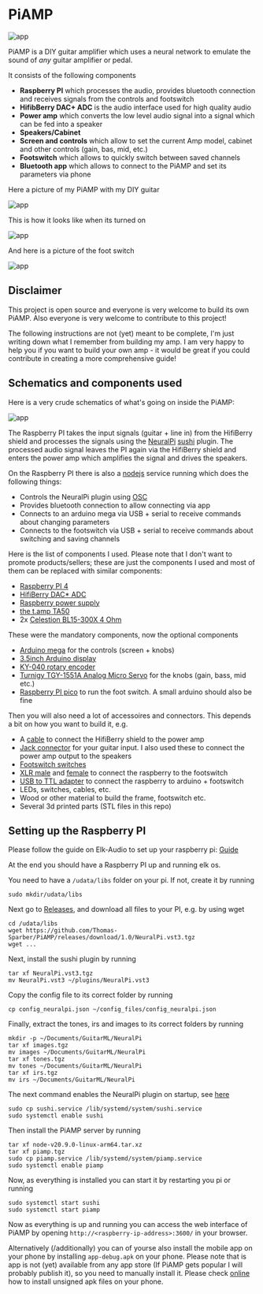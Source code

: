 # PiAMP

![app](https://github.com/Thomas-Sparber/PiAMP/blob/master/Drawings/logo/logo.png)

PiAMP is a DIY guitar amplifier which uses a neural network to emulate the sound of *any* guitar amplifier or pedal.

It consists of the following components
 - **Raspberry PI** which processes the audio, provides bluetooth connection and receives signals from the controls and footswitch
 - **HifibBerry DAC+ ADC** is the audio interface used for high quality audio
 - **Power amp** which converts the low level audio signal into a signal which can be fed into a speaker
 - **Speakers/Cabinet**
 - **Screen and controls** which allow to set the current Amp model, cabinet and other controls (gain, bas, mid, etc.)
 - **Footswitch** which allows to quickly switch between saved channels
 - **Bluetooth app** which allows to connect to the PiAMP and set its parameters via phone

Here a picture of my PiAMP with my DIY guitar

![app](https://github.com/Thomas-Sparber/PiAMP/blob/master/pictures/IMG_20240307_130941.jpg)

This is how it looks like when its turned on

![app](https://github.com/Thomas-Sparber/PiAMP/blob/master/pictures/IMG_20240515_171510.jpg)

And here is a picture of the foot switch

![app](https://github.com/Thomas-Sparber/PiAMP/blob/master/pictures/IMG_20240515_171545.jpg)

## Disclaimer

This project is open source and everyone is very welcome to build its own PiAMP. Also everyone is very welcome to contribute to this project!

The following instructions are not (yet) meant to be complete, I'm just writing down what I remember from building my amp.
I am very happy to help you if you want to build your own amp - it would be great if you could contribute in creating a more comprehensive guide!

## Schematics and components used

Here is a very crude schematics of what's going on inside the PiAMP:

![app](https://github.com/Thomas-Sparber/PiAMP/blob/master/Drawings/Schematics.svg)

The Raspberry PI takes the input signals (guitar + line in) from the HifiBerry shield and processes the signals using the [NeuralPi](https://github.com/Thomas-Sparber/NeuralPi) [sushi](https://github.com/elk-audio/sushi) plugin. The processed audio signal leaves the PI again via the HifiBerry shield and enters the power amp which amplifies the signal and drives the speakers.

On the Raspberry PI there is also a [nodejs](https://nodejs.org/) service running which does the following things:
 - Controls the NeuralPi plugin using [OSC](https://de.wikipedia.org/wiki/Open_Sound_Control)
 - Provides bluetooth connection to allow connecting via app
 - Connects to an arduino mega via USB + serial to receive commands about changing parameters
 - Connects to the footswitch via USB + serial to receive commands about switching and saving channels

Here is the list of components I used. Please note that I don't want to promote products/sellers; these are just the components I used and most of them can be replaced with similar components:
 - [Raspberry PI 4](https://www.raspberrypi.com/products/raspberry-pi-4-model-b/)
 - [HifiBerry DAC* ADC](https://www.hifiberry.com/shop/boards/hifiberry-dac-adc/)
 - [Raspberry power supply](https://www.berrybase.at/offizielles-raspberry-pi-usb-c-netzteil-5-1v/3-0a-eu-schwarz?c=348)
 - [the t.amp TA50](https://www.thomann.de/at/the_tamp_ta50.htm)
 - 2x [Celestion BL15-300X 4 Ohm](https://www.thomann.de/at/celestion_bl15_300x_4_ohm.htm)

These were the mandatory components, now the optional components
 - [Arduino mega](https://store.arduino.cc/products/arduino-mega-2560-rev3) for the controls (screen + knobs)
 - [3.5inch Arduino display](http://www.lcdwiki.com/3.5inch_Arduino_Display-UNO)
 - [KY-040 rotary encoder](https://sensorkit.joy-it.net/en/sensors/ky-040)
 - [Turnigy TGY-1551A Analog Micro Servo](https://hobbyking.com/de_de/turnigy-tgy-1551a-analog-micro-servo-1-0kg-0-08sec-5g.html) for the knobs (gain, bass, mid etc.)
 - [Raspberry PI pico](https://www.raspberrypi.com/products/raspberry-pi-pico/) to run the foot switch. A small arduino should also be fine

Then you will also need a lot of accessoires and connectors. This depends a bit on how you want to build it, e.g.
 - A [cable](https://www.ebay.at/itm/381639249289?mkcid=16&mkevt=1&mkrid=5221-175123-2357-0&ssspo=-1ao0QHWTmW&sssrc=2047675&ssuid=FjqDye_rTFu&widget_ver=artemis&media=COPY) to connect the HifiBerry shield to the power amp
 - [Jack connector](https://www.ebay.at/itm/402632877457?mkcid=16&mkevt=1&mkrid=5221-175123-2357-0&ssspo=fewUSpItTeq&sssrc=2047675&ssuid=FjqDye_rTFu&widget_ver=artemis&media=COPY) for your guitar input. I also used these to connect the power amp output to the speakers
 - [Footswitch switches](https://www.ebay.at/itm/325064963804)
 - [XLR male](https://www.ebay.at/itm/360663764984) and [female](https://www.ebay.at/itm/200930409418) to connect the raspberry to the footswitch
 - [USB to TTL adapter](https://www.ebay.at/itm/255323594516?mkcid=16&mkevt=1&mkrid=5221-175123-2357-0&ssspo=kSLcqpXwSAK&sssrc=2047675&ssuid=FjqDye_rTFu&widget_ver=artemis&media=COPY) to connect the raspberry to arduino + footswitch
 - LEDs, switches, cables, etc.
 - Wood or other material to build the frame, footswitch etc.
 - Several 3d printed parts (STL files in this repo)

## Setting up the Raspberry PI

Please follow the guide on Elk-Audio to set up your raspberry pi: [Guide](https://elk-audio.github.io/elk-docs/html/intro/getting_started_with_raspberry.html)

At the end you should have a Raspberry PI up and running elk os.

You need to have a `/udata/libs` folder on your pi. If not, create it by running

    sudo mkdir/udata/libs

Next go to [Releases](https://github.com/Thomas-Sparber/PiAMP/releases), and download all files to your PI, e.g. by using wget

    cd /udata/libs
    wget https://github.com/Thomas-Sparber/PiAMP/releases/download/1.0/NeuralPi.vst3.tgz
    wget ...

Next, install the sushi plugin by running

    tar xf NeuralPi.vst3.tgz
    mv NeuralPi.vst3 ~/plugins/NeuralPi.vst3

Copy the config file to its correct folder by running

    cp config_neuralpi.json ~/config_files/config_neuralpi.json

Finally, extract the tones, irs and images to its correct folders by running

    mkdir -p ~/Documents/GuitarML/NeuralPi
    tar xf images.tgz
    mv images ~/Documents/GuitarML/NeuralPi
    tar xf tones.tgz
    mv tones ~/Documents/GuitarML/NeuralPi
    tar xf irs.tgz
    mv irs ~/Documents/GuitarML/NeuralPi

The next command enables the NeuralPi plugin on startup, see [here](https://elk-audio.github.io/elk-docs/html/documents/working_with_elk_board.html#configuring-automatic-startup)

    sudo cp sushi.service /lib/systemd/system/sushi.service
    sudo systemctl enable sushi

Then install the PiAMP server by running

    tar xf node-v20.9.0-linux-arm64.tar.xz
    tar xf piamp.tgz
    sudo cp piamp.service /lib/systemd/system/piamp.service
    sudo systemctl enable piamp

Now, as everything is installed you can start it by restarting you pi or running

    sudo systemctl start sushi
    sudo systemctl start piamp

Now as everything is up and running you can access the web interface of PiAMP by opening `http://<raspberry-ip-address>:3600/` in your browser.

Alternatively (/additionally) you can of yourse also install the mobile app on your phone by installing `app-debug.apk` on your phone. Please note that is app is not (yet) available from any app store (If PiAMP gets popular I will probably publish it), so you need to manually install it. Please check [online](https://stackoverflow.com/questions/15743391/i-want-to-install-an-unsigned-apk-file-on-my-mobile-what-to-do) how to install unsigned apk files on your phone.